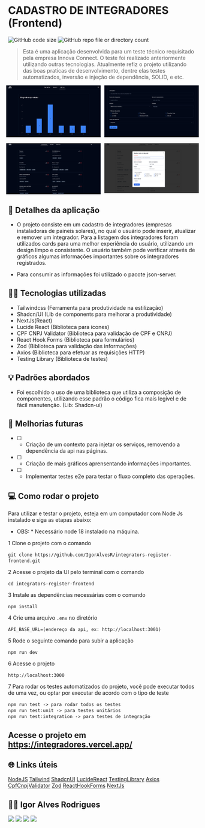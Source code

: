# CADASTRO DE INTEGRADORES (Frontend)

![GitHub code size](https://img.shields.io/github/languages/code-size/igoralvesr/integrators-register-frontend)
![GitHub repo file or directory
count](https://img.shields.io/github/directory-file-count/igoralvesr/integrators-register-frontend)




> Esta é uma aplicação desenvolvida para um teste técnico requisitado pela empresa Innova Connect. O teste foi realizado anteriormente 
utilizando outras tecnologias. Atualmente refiz o projeto utilizando das boas praticas de desenvolvimento, dentre elas testes automatizados,
inversão e injeção de dependência, SOLID, e etc. 

<div style="width:100%; display:flex; align-items:center; gap:16px; flex-direction: column;">
  <div style="display: flex; justify-content: center; gap: 10px;">
    <img src="./public/img/img-01.png" width="50%" />
    <img src="./public/img/img-02.png" width="50%" />
  </div> 
  <div style="display: flex; justify-content: center; gap: 10px;">
    <img src="./public/img/img-03.png" width="50%" height="50%"/>
    <img src="./public/img/img-04.png" width="50%" height="50%" />
  </div>
</div>

## 📄 Detalhes da aplicação

- O projeto consiste em um cadastro de integradores (empresas instaladoras de paineis solares), no qual o usuário pode
inserir, atualizar e remover um integrador. Para a listagem dos integradores foram utilizados cards para uma melhor experiência
do usuário, utilizando um design limpo e consistente. O usuário também pode verificar através de gráficos algumas informações 
importantes sobre os integradores registrados.

- Para consumir as informações foi utilizado o pacote json-server.

## 👨‍💻 Tecnologias utilizadas

- Tailwindcss (Ferramenta para produtividade na estilização)
- Shadcn/UI (Lib de components para melhorar a produtividade)
- NextJs(React)
- Lucide React (Biblioteca para ícones)
- CPF CNPJ Validator (Biblioteca para validação de CPF e CNPJ)
- React Hook Forms (Biblioteca para formulários)
- Zod (Biblioteca para validação das informações)
- Axios (Biblioteca para efetuar as requisições HTTP)
- Testing Library (Biblioteca de testes)

## 💡 Padrões abordados

- Foi escolhido o uso de uma biblioteca que utiliza a composição de componentes,
utilizando esse padrão o código fica mais legível e de fácil manutenção. (Lib: Shadcn-ui)

## 🚀 Melhorias futuras
- [ ] - Criação de um contexto para injetar os serviços, removendo a dependência da api nas páginas.
- [ ] - Criação de mais gráficos aprensentando informações importantes.
- [ ] - Implementar testes e2e para testar o fluxo completo das operações.

## 💻 Como rodar o projeto
Para utilizar e testar o projeto, esteja em um computador com Node Js instalado e siga as
etapas abaixo:

- OBS: * Necessário node 18 instalado na máquina.

1 Clone o projeto com o comando
```
git clone https://github.com/IgorAlvesR/integrators-register-frontend.git
```
2 Acesse o projeto da UI pelo terminal com o comando
```
cd integrators-register-frontend
```
3 Instale as dependências necessárias com o comando
```
npm install
```
4 Crie uma arquivo `.env` no diretório
```
API_BASE_URL=(endereço da api, ex: http://localhost:3001)
```
5 Rode o seguinte comando para subir a aplicação
```
npm run dev
```
6 Acesse o projeto
```
http://localhost:3000
```
7 Para rodar os testes automatizados do projeto, você pode executar todos de uma vez, ou optar por executar de acordo com o
tipo de teste
```
npm run test -> para rodar todos os testes
npm run test:unit -> para testes unitários
npm run test:integration -> para testes de integração
```

## Acesse o projeto em https://integradores.vercel.app/

## 🌐 Links úteis
[NodeJS](https://nodejs.org/en/download)
[Tailwind](https://tailwindcss.com/)
[ShadcnUI](https://ui.shadcn.com/)
[LucideReact](https://lucide.dev/)
[TestingLibrary](https://testing-library.com/)
[Axios](https://axios-http.com/docs/intro)
[CpfCnpjValidator](https://www.npmjs.com/package/cpf-cnpj-validator)
[Zod](https://zod.dev/)
[ReactHookForms](https://react-hook-form.com/)
[NextJs](https://nextjs.org/)


## 🧑‍💻 Igor Alves Rodrigues

[<img
  src="https://img.shields.io/badge/linkedin-%230077B5.svg?&style=for-the-badge&logo=linkedin&logoColor=white" />](https://www.linkedin.com/in/igor-alves-rodrigues-7941a116b/)
[<img
  src=" https://img.shields.io/badge/GitHub-100000?style=for-the-badge&logo=github&logoColor=white" />](https://gthub.com/igoralvesr)
[<img
  src="https://img.shields.io/badge/WhatsApp-25D366?style=for-the-badge&logo=whatsapp&logoColor=white" />](http://wa.me/5548998434969)
[<img src="https://img.shields.io/website-up-down-green-red/http/shields.io.svg"
  height="28" />](https://igoralvesr.github.io)